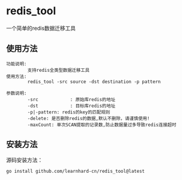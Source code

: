 # redis_tool
一个简单的redis数据迁移工具

## 使用方法

```
功能说明:
        支持redis全类型数据迁移工具
使用方法:
        redis_tool -src source -dst destination -p pattern

参数说明:
        -src            : 原始库redis的地址
        -dst            : 目标库redis的地址
        -p|-pattern: redis的key的匹配规则
        -delete: 是否删除redis的数据,默认不删除，请谨慎使用!
        -maxCount: 单次SCAN提取的记录数,防止数据量过多导致redis连接超时
```

## 安装方法

源码安装方法：
```
go install github.com/learnhard-cn/redis_tool@latest
```


